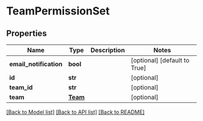 # TeamPermissionSet

## Properties
Name | Type | Description | Notes
------------ | ------------- | ------------- | -------------
**email_notification** | **bool** |  | [optional] [default to True]
**id** | **str** |  | [optional] 
**team_id** | **str** |  | [optional] 
**team** | [**Team**](Team.md) |  | [optional] 

[[Back to Model list]](../README.md#documentation-for-models) [[Back to API list]](../README.md#documentation-for-api-endpoints) [[Back to README]](../README.md)


